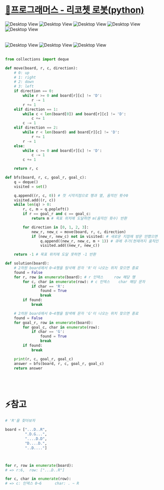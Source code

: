 # [🔨프로그래머스 - 리코쳇 로봇(python)](https://school.programmers.co.kr/learn/courses/30/lessons/169199#)

![Desktop View](./pic/1.png)
![Desktop View](./pic/2.png)
![Desktop View](./pic/3.png)
![Desktop View](./pic/4.png)
![Desktop View](./pic/5.png)
<br>
<br>
<br>
![Desktop View](./pic/6.png)
![Desktop View](./pic/7.png)
![Desktop View](./pic/8.png)
<br>
<br>

```py
from collections import deque

def move(board, r, c, direction):
    # 0: up
    # 1: right
    # 2: down
    # 3: left
    if direction == 0:
        while r >= 0 and board[r][c] != 'D':
            r -= 1
        r += 1
    elif direction == 1:
        while c < len(board[0]) and board[r][c] != 'D':
            c += 1
        c -= 1
    elif direction == 2:
        while r < len(board) and board[r][c] != 'D':
            r += 1
        r -= 1
    else:
        while c >= 0 and board[r][c] != 'D':
            c -= 1
        c += 1

    return r, c

def bfs(board, r, c, goal_r, goal_c):
    q = deque()
    visited = set()

    q.append((r, c, 0)) # 첫 시작지점으로 행과 열, 움직인 횟수0 
    visited.add((r, c))
    while len(q) > 0:
        r, c, m = q.popleft()
        if r == goal_r and c == goal_c:
            return m # 목표 위치에 도달하면 m(움직인 횟수) 반환

        for direction in [0, 1, 2, 3]:
            new_r, new_c = move(board, r, c, direction)
            if (new_r, new_c) not in visited: # 새로운 지점에 방문 안했으면
                q.append((new_r, new_c, m + 1)) # 큐에 추가(현재까지 움직인 횟수 +1 하여)
                visited.add((new_r, new_c))

    return -1 # 목표 위치에 도달 못하면 -1 반환

def solution(board):
    # 2차원 board에서 0~4행을 탐삭해 문자 'R'이 나오는 위치 찾으면 종료
    found = False
    for r, row in enumerate(board): # r 인덱스     row 해당 행
        for c, char in enumerate(row): # c 인덱스    char 해당 문자
            if char == 'R':
                found = True
                break
        if found:
            break

    # 2차원 board에서 0~4행을 탐색해 문자 'G'이 나오는 위치 찾으면 종료
    found = False
    for goal_r, row in enumerate(board):
        for goal_c, char in enumerate(row):
            if char == 'G':
                found = True
                break
        if found:
            break

    print(r, c, goal_r, goal_c)
    answer = bfs(board, r, c, goal_r, goal_c)
    return answer
```
<br>
<br>


# ⚡참고

```py
# 'R'을 찾아보자

board = ["...D..R",
         ".D.G...",
         "....D.D",
         "D....D.",
         "..D...."]



for r, row in enumerate(board):
# => r:6,  row: ["...D..R"]

for c, char in enumerate(row):
# => c: 인덱스 0~6      char: . ~ R
```